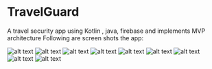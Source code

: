 # TravelGuard
A travel security app using Kotlin , java, firebase and implements MVP architecture
Following are screen shots the app:

![alt text](https://user-images.githubusercontent.com/24224281/50545311-3abe6d80-0c31-11e9-9bdb-d9830a09393c.PNG)
![alt text](https://user-images.githubusercontent.com/24224281/50545312-3abe6d80-0c31-11e9-9d68-095cb3cc7356.PNG)
![alt text](https://user-images.githubusercontent.com/24224281/50545313-3abe6d80-0c31-11e9-9e1b-e54878ab5880.PNG)
![alt text](https://user-images.githubusercontent.com/24224281/50545314-3b570400-0c31-11e9-855c-fa6996477f53.PNG)
![alt text](https://user-images.githubusercontent.com/24224281/50545315-3b570400-0c31-11e9-8cb0-68db7d8d8246.PNG)
![alt text](https://user-images.githubusercontent.com/24224281/50545316-3b570400-0c31-11e9-8e12-d5403c3acb52.PNG)
![alt text](https://user-images.githubusercontent.com/24224281/50545317-3bef9a80-0c31-11e9-83f9-8e95c750415f.PNG)
![alt text](https://user-images.githubusercontent.com/24224281/50545319-3c883100-0c31-11e9-8f6a-4acbedfdea83.PNG)
![alt text](https://user-images.githubusercontent.com/24224281/50545318-3bef9a80-0c31-11e9-94a3-f588b7c45dc1.PNG)

